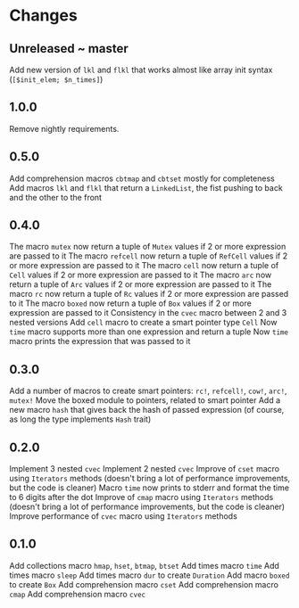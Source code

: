 # Changes

## Unreleased ~ master
Add new version of `lkl` and `flkl` that works almost like array init syntax (`[$init_elem; $n_times]`)

## 1.0.0
Remove nightly requirements.

## 0.5.0
Add comprehension macros `cbtmap` and `cbtset` mostly for completeness
Add macros `lkl` and `flkl` that return a `LinkedList`, the fist pushing to back and the other to the front

## 0.4.0
The macro `mutex` now return a tuple of `Mutex` values if 2 or more expression are passed to it
The macro `refcell` now return a tuple of `RefCell` values if 2 or more expression are passed to it
The macro `cell` now return a tuple of `Cell` values if 2 or more expression are passed to it
The macro `arc` now return a tuple of `Arc` values if 2 or more expression are passed to it
The macro `rc` now return a tuple of `Rc` values if 2 or more expression are passed to it
The macro `boxed` now return a tuple of `Box` values if 2 or more expression are passed to it
Consistency in the `cvec` macro between 2 and 3 nested versions
Add `cell` macro to create a smart pointer type `Cell`
Now `time` macro supports more than one expression and return a tuple
Now `time` macro prints the expression that was passed to it

## 0.3.0
Add a number of macros to create smart pointers: `rc!`, `refcell!`, `cow!`, `arc!`, `mutex!`
Move the boxed module to pointers, related to smart pointer
Add a new macro `hash` that gives back the hash of passed expression (of course, as long the type implements `Hash` trait)

## 0.2.0
Implement 3 nested `cvec`
Implement 2 nested `cvec`
Improve of `cset` macro using `Iterators` methods (doesn't bring a lot of performance improvements, but the code is cleaner)
Macro `time` now prints to stderr and format the time to 6 digits after the dot
Improve of `cmap` macro using `Iterators` methods (doesn't bring a lot of performance improvements, but the code is cleaner)
Improve performance of `cvec` macro using `Iterators` methods

## 0.1.0
Add collections macro `hmap`, `hset`, `btmap`, `btset`
Add times macro `time`
Add times macro `sleep`
Add times macro `dur` to create `Duration`
Add macro `boxed` to create `Box`
Add comprehension macro `cset`
Add comprehension macro `cmap`
Add comprehension macro `cvec`
